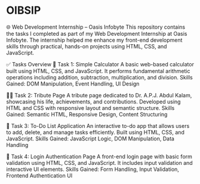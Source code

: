 # OIBSIP
🌐 Web Development Internship – Oasis Infobyte
This repository contains the tasks I completed as part of my Web Development Internship at Oasis Infobyte. The internship helped me enhance my front-end development skills through practical, hands-on projects using HTML, CSS, and JavaScript.

✅ Tasks Overview
🔢 Task 1: Simple Calculator
A basic web-based calculator built using HTML, CSS, and JavaScript. It performs fundamental arithmetic operations including addition, subtraction, multiplication, and division.
Skills Gained: DOM Manipulation, Event Handling, UI Design

🧑‍🚀 Task 2: Tribute Page
A tribute page dedicated to Dr. A.P.J. Abdul Kalam, showcasing his life, achievements, and contributions. Developed using HTML and CSS with responsive layout and semantic structure.
Skills Gained: Semantic HTML, Responsive Design, Content Structuring

📝 Task 3: To-Do List Application
An interactive to-do app that allows users to add, delete, and manage tasks efficiently. Built using HTML, CSS, and JavaScript.
Skills Gained: JavaScript Logic, DOM Manipulation, Data Handling

🔐 Task 4: Login Authentication Page
A front-end login page with basic form validation using HTML, CSS, and JavaScript. It includes input validation and interactive UI elements.
Skills Gained: Form Handling, Input Validation, Frontend Authentication UI
